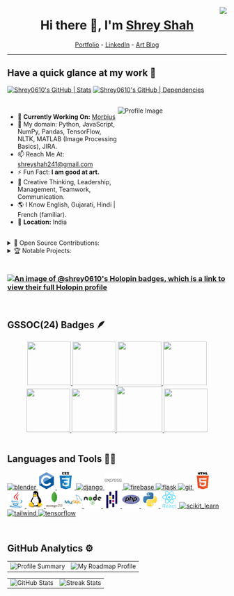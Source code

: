 <p align="left">
  <img align="right" src="https://visitor-badge.laobi.icu/badge?page_id=Shrey0610" />
</p>

<h1 align="center"> Hi there 👋, I'm <a href="https://www.linkedin.com/in/shrey-shah-06o10/" target="_blank">Shrey Shah</a></h1>
<p align="center">
  <a href="http://shreyshah.me/" target="_blank">Portfolio</a> -
  <a href="https://www.linkedin.com/in/shrey-shah-06o10/" target="_blank">LinkedIn</a> - 
  <a href="https://theartenchantment.notion.site/The-Art-Enchantment-27e24f19ca314e22bdcc045d6402c3ee" target="_blank">Art Blog</a> 
</p>

-----------------------------------------------------------

## Have a quick glance at my work 🚀
[![Shrey0610's GitHub | Stats](https://stats.quine.sh/Shrey0610/github?theme=dark)](https://quine.sh?utm_source=widgets&utm_campaign=Shrey0610)
[![Shrey0610's GitHub | Dependencies](https://stats.quine.sh/Shrey0610/dependencies?theme=dark)](https://quine.sh?utm_source=widgets&utm_campaign=Shrey0610)

<br>
<img align="right" src="https://codedex.io/api/petStatus?user=Shrey0610" alt="Profile Image" width="250" height="250"/>



- 🌱 **Currently Working On:** [Morbius](http://github.com/Shrey0610/Morbius)<br>
- 💬 My domain: Python, JavaScript, NumPy, Pandas, TensorFlow, NLTK, MATLAB (Image Processing Basics), JIRA. <br>
- 📫 Reach Me At: [shreyshah241@gmail.com](mailto:shreyshah241@gmail.com) <br>
- ⚡ Fun Fact: **I am good at art.** <br>
- 💎 Creative Thinking, Leadership, Management, Teamwork, Communication. <br>
- 🌎 I Know English, Gujarati, Hindi | French (familiar). <br>
- 📍 **Location:** India <br>

<br>
<details><summary>🚀 Open Source Contributions:</summary>
  <br>
  <table width="100%" align="center">
    <tr>
      <th>Program</th>
      <th>Description</th>
    </tr>
    <tr>
      <td>HactoberFest'2024 </td>
      <td>
        <ul>
          <li>Role: <strong>Open Source Contributor</strong></li>
          <li>Project contributed to- (https://github.com/CodeQuestic/OpenPrep.git)</li>
        </ul>
      </td>
    </tr>
    <tr>
      <td>GirlScript Summer of Code (GSSoC'24) </td>
      <td>
        <ul>
          <li>Role: <strong>Open Source Contributor</strong></li>
          <li>Contributed to multiple open-source projects.</li>
          <li>Completed the challenges like- Postman, Github Codespace Premier.</li>
        </ul>
      </td>
    </tr>
  </table>
</details>

<details><summary>🏆 Notable Projects:</summary>
  <br>
  <table width="100%">
    <tr>
      <th>Project</th>
      <th>Description</th>
    </tr>
    <tr>
      <td><a href="https://morbie2.netlify.app/">Morbius</a></td>
      <td> "Morbius" addresses the challenge of accurate disease diagnosis based on symptoms using machine learning and AI. The project aims to improve diagnostic accuracy by developing a system that clusters diseases based on symptom similarity and predicts specific diseases within these clusters.</td>
    </tr>
    <tr>
      <td><a href="https://serene-initiative.netlify.app/">Serene Initiative</a></td>
      <td> Serene: Your Gateway to Tranquility. Dive into a serene environment designed to help you relax, meditate, and focus. Serene offers a variety of calming sounds, guided meditations, and mindfulness exercises to enhance your mental well-being.</td>
    </tr>
      <tr>
      <td><a href="https://github.com/Shrey0610/ForNature.github.io/">ForNature</a></td>
      <td> At ForNature, we empower individuals to repurpose and recycle broken items, fostering a greener planet. Here you'll get AI generated ways on how to recycle your items and also you'll get to learn about recycling techniques and identify toxic materials, ensuring safe practices. With a commitment to environmental stewardship, our platform harnesses cutting-edge technology to transform waste into opportunity.</td>
    </tr>
  </table>
</details>
<br>


### [![An image of @shrey0610's Holopin badges, which is a link to view their full Holopin profile](https://holopin.me/shrey0610)](https://holopin.io/@shrey0610)

<br>

## GSSOC(24) Badges 🪶
<div style='display:flex; align-items:center; gap: 10px;' align='center'><a href="https://gssoc.girlscript.tech/leaderboard">
<img src="https://raw.githubusercontent.com/GSSoC24/Postman-Challenge/main/docs/assets/Postman%20White.png" width="100px" height="100px" />
  <img src="https://raw.githubusercontent.com/GSSoC24/Postman-Challenge/main/docs/assets/1.png" width="100px" height="100px" />
  <img src="https://raw.githubusercontent.com/GSSoC24/Postman-Challenge/main/docs/assets/2.png" width="100px" height="100px" />
  <img src="https://raw.githubusercontent.com/GSSoC24/Postman-Challenge/main/docs/assets/3.png" width="100px" height="100px" />
  <img src="https://raw.githubusercontent.com/GSSoC24/Postman-Challenge/main/docs/assets/4.png" width="100px" height="100px" />
  <img src="https://raw.githubusercontent.com/GSSoC24/Postman-Challenge/main/docs/assets/5.png" width="100px" height="100px" />
  <img src="https://raw.githubusercontent.com/GSSoC24/Postman-Challenge/main/docs/assets/6.png" width="105px" height="105px" />
  <img src="https://raw.githubusercontent.com/GSSoC24/Postman-Challenge/main/docs/assets/7.png" width="100px" height="100px" />
  </a>
</div>

<br>

## Languages and Tools 👨‍💻
<p align="left"> 
  <a href="https://www.blender.org/" target="_blank" rel="noreferrer"> 
    <img src="https://download.blender.org/branding/community/blender_community_badge_white.svg" alt="blender" width="40" height="40"/> 
  </a> 
  <a href="https://www.cprogramming.com/" target="_blank" rel="noreferrer"> 
    <img src="https://raw.githubusercontent.com/devicons/devicon/master/icons/c/c-original.svg" alt="c" width="40" height="40"/> 
  </a> 
  <a href="https://www.w3schools.com/css/" target="_blank" rel="noreferrer"> 
    <img src="https://raw.githubusercontent.com/devicons/devicon/master/icons/css3/css3-original-wordmark.svg" alt="css3" width="40" height="40"/> 
  </a> 
  <a href="https://www.djangoproject.com/" target="_blank" rel="noreferrer"> 
    <img src="https://cdn.worldvectorlogo.com/logos/django.svg" alt="django" width="40" height="40"/> 
  </a> 
  <a href="https://expressjs.com" target="_blank" rel="noreferrer"> 
    <img src="https://raw.githubusercontent.com/devicons/devicon/master/icons/express/express-original-wordmark.svg" alt="express" width="40" height="40"/> 
  </a> 
  <a href="https://firebase.google.com/" target="_blank" rel="noreferrer"> 
    <img src="https://www.vectorlogo.zone/logos/firebase/firebase-icon.svg" alt="firebase" width="40" height="40"/> 
  </a> 
  <a href="https://flask.palletsprojects.com/" target="_blank" rel="noreferrer"> 
    <img src="https://www.vectorlogo.zone/logos/pocoo_flask/pocoo_flask-icon.svg" alt="flask" width="40" height="40"/> 
  </a> 
  <a href="https://git-scm.com/" target="_blank" rel="noreferrer"> 
    <img src="https://www.vectorlogo.zone/logos/git-scm/git-scm-icon.svg" alt="git" width="40" height="40"/> 
  </a> 
  <a href="https://www.w3.org/html/" target="_blank" rel="noreferrer"> 
    <img src="https://raw.githubusercontent.com/devicons/devicon/master/icons/html5/html5-original-wordmark.svg" alt="html5" width="40" height="40"/> 
  </a> 
  <a href="https://www.java.com" target="_blank" rel="noreferrer"> 
    <img src="https://raw.githubusercontent.com/devicons/devicon/master/icons/java/java-original.svg" alt="java" width="40" height="40"/> 
  </a> 
  <a href="https://www.linux.org/" target="_blank" rel="noreferrer"> 
    <img src="https://raw.githubusercontent.com/devicons/devicon/master/icons/linux/linux-original.svg" alt="linux" width="40" height="40"/> 
  </a> 
  <a href="https://www.mongodb.com/" target="_blank" rel="noreferrer"> 
    <img src="https://raw.githubusercontent.com/devicons/devicon/master/icons/mongodb/mongodb-original-wordmark.svg" alt="mongodb" width="40" height="40"/> 
  </a> 
  <a href="https://www.mysql.com/" target="_blank" rel="noreferrer"> 
    <img src="https://raw.githubusercontent.com/devicons/devicon/master/icons/mysql/mysql-original-wordmark.svg" alt="mysql" width="40" height="40"/> 
  </a> 
  <a href="https://nodejs.org" target="_blank" rel="noreferrer"> 
    <img src="https://raw.githubusercontent.com/devicons/devicon/master/icons/nodejs/nodejs-original-wordmark.svg" alt="nodejs" width="40" height="40"/> 
  </a> 
  <a href="https://pandas.pydata.org/" target="_blank" rel="noreferrer"> 
    <img src="https://raw.githubusercontent.com/devicons/devicon/2ae2a900d2f041da66e950e4d48052658d850630/icons/pandas/pandas-original.svg" alt="pandas" width="40" height="40"/> 
  </a> 
  <a href="https://www.php.net" target="_blank" rel="noreferrer"> 
    <img src="https://raw.githubusercontent.com/devicons/devicon/master/icons/php/php-original.svg" alt="php" width="40" height="40"/> 
  </a> 
  <a href="https://www.python.org" target="_blank" rel="noreferrer"> 
    <img src="https://raw.githubusercontent.com/devicons/devicon/master/icons/python/python-original.svg" alt="python" width="40" height="40"/> 
  </a> 
  <a href="https://reactjs.org/" target="_blank" rel="noreferrer"> 
    <img src="https://raw.githubusercontent.com/devicons/devicon/master/icons/react/react-original-wordmark.svg" alt="react" width="40" height="40"/> 
  </a> 
  <a href="https://scikit-learn.org/" target="_blank" rel="noreferrer"> 
    <img src="https://upload.wikimedia.org/wikipedia/commons/0/05/Scikit_learn_logo_small.svg" alt="scikit_learn" width="40" height="40"/> 
  </a> 
  <a href="https://tailwindcss.com/" target="_blank" rel="noreferrer"> 
    <img src="https://www.vectorlogo.zone/logos/tailwindcss/tailwindcss-icon.svg" alt="tailwind" width="40" height="40"/> 
  </a> 
  <a href="https://www.tensorflow.org" target="_blank" rel="noreferrer"> 
    <img src="https://www.vectorlogo.zone/logos/tensorflow/tensorflow-icon.svg" alt="tensorflow" width="40" height="40"/> 
  </a> 
</p>


<br>

## GitHub Analytics ⚙️

<table width="100%" align="center">
<tr>
<td>
  <img width="600em" src="http://github-profile-summary-cards.vercel.app/api/cards/profile-details?username=Shrey0610&theme=radical" alt="Profile Summary">
</td>
  <td>
    <img width= "600em" src="https://roadmap.sh/card/wide/673079eb31d65c235dbe003b?variant=dark" alt= "My Roadmap Profile">
  </td>
</tr>
</table>

<table width="100%" align="center">
<tr>
<td>
  <img width="400em" src="https://github-readme-stats.vercel.app/api?username=Shrey0610&show_icons=true&locale=en&theme=radical" alt="GitHub Stats"/>
</td>
<td>
  <img width="420em" src="https://github-readme-streak-stats.herokuapp.com?user=Shrey0610&theme=radical" alt="Streak Stats"/>
</td>
</tr>
</table>
<br>
